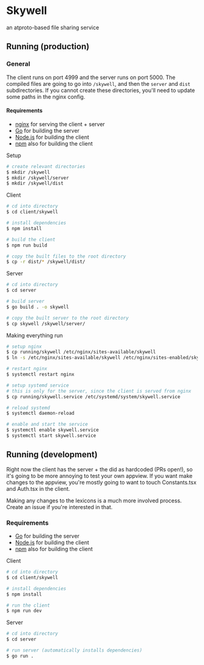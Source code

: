 # Skywell
an atproto-based file sharing service

## Running (production)

### General
The client runs on port 4999 and the server runs on port 5000.
The compiled files are going to go into `/skywell`, and then the `server` and `dist` subdirectories.
If you cannot create these directories, you'll need to update some paths in the nginx config.

#### Requirements
- [nginx](https://www.nginx.com/) for serving the client + server
- [Go](https://go.dev/) for building the server
- [Node.js](https://nodejs.org/) for building the client
- [npm](https://www.npmjs.com/) also for building the client

Setup
```bash
# create relevant directories
$ mkdir /skywell
$ mkdir /skywell/server
$ mkdir /skywell/dist
```

Client
```bash
# cd into directory
$ cd client/skywell

# install dependencies
$ npm install

# build the client
$ npm run build

# copy the built files to the root directory
$ cp -r dist/* /skywell/dist/
```

Server
```bash
# cd into directory
$ cd server

# build server
$ go build . -o skywell

# copy the built server to the root directory
$ cp skywell /skywell/server/
```

Making everything run
```bash
# setup nginx
$ cp running/skywell /etc/nginx/sites-available/skywell
$ ln -s /etc/nginx/sites-available/skywell /etc/nginx/sites-enabled/skywell

# restart nginx
$ systemctl restart nginx

# setup systemd service
# this is only for the server, since the client is served from nginx
$ cp running/skywell.service /etc/systemd/system/skywell.service

# reload systemd
$ systemctl daemon-reload

# enable and start the service
$ systemctl enable skywell.service
$ systemctl start skywell.service
```

## Running (development)
Right now the client has the server + the did as hardcoded (PRs open!), so it's going to be more annoying to test your own appview.
If you want make changes to the appview, you're mostly going to want to touch Constants.tsx and Auth.tsx in the client.

Making any changes to the lexicons is a much more involved process. Create an issue if you're interested in that.

### Requirements
- [Go](https://go.dev/) for building the server
- [Node.js](https://nodejs.org/) for building the client
- [npm](https://www.npmjs.com/) also for building the client

Client
```bash
# cd into directory
$ cd client/skywell

# install dependencies
$ npm install

# run the client
$ npm run dev
```

Server
```bash
# cd into directory
$ cd server

# run server (automatically installs dependencies)
$ go run .
```
